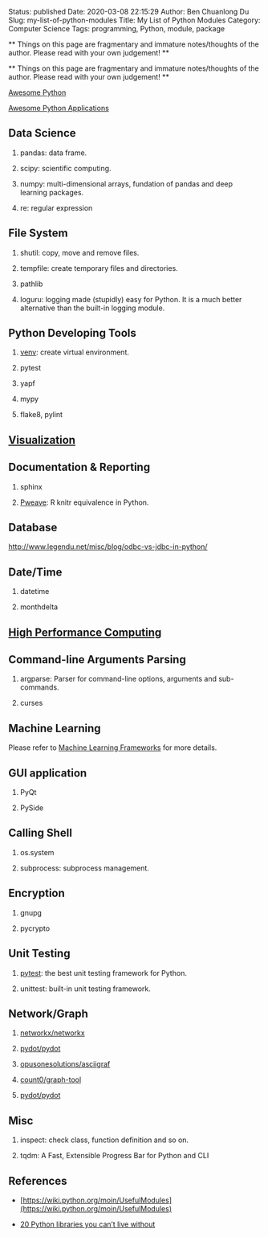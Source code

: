 Status: published
Date: 2020-03-08 22:15:29
Author: Ben Chuanlong Du
Slug: my-list-of-python-modules
Title: My List of Python Modules
Category: Computer Science
Tags: programming, Python, module, package

**
Things on this page are fragmentary and immature notes/thoughts of the author.
Please read with your own judgement!
**


**
Things on this page are
fragmentary and immature notes/thoughts of the author.
Please read with your own judgement!
**

[Awesome Python](https://github.com/vinta/awesome-python)

[Awesome Python Applications](https://github.com/mahmoud/awesome-python-applications)

## Data Science

1. pandas: data frame.

2. scipy: scientific computing.

3. numpy: multi-dimensional arrays, fundation of pandas and deep learning packages.

4. re: regular expression

## File System

1. shutil: copy, move and remove files.

2. tempfile: create temporary files and directories.

3. pathlib

5. loguru: logging made (stupidly) easy for Python. It is a much better alternative than the built-in logging module.

## Python Developing Tools

1. [venv](https://docs.python.org/3/library/venv.html): create virtual environment.

2. pytest

3. yapf

4. mypy

5. flake8, pylint

## [Visualization](http://www.legendu.net/misc/blog/python-modules-for-visualization/)

## Documentation & Reporting

1. sphinx

2. [Pweave](https://github.com/mpastell/Pweave): R knitr equivalence in Python.

## Database

http://www.legendu.net/misc/blog/odbc-vs-jdbc-in-python/

## Date/Time

1. datetime

2. monthdelta

## [High Performance Computing](http://www.legendu.net/misc/blog/high-performance-computing-in-python/)

## Command-line Arguments Parsing

1. argparse: Parser for command-line options, arguments and sub-commands.

2. curses

## Machine Learning

Please refer to
[Machine Learning Frameworks](http://www.legendu.net/misc/blog/machine-learning-libraries-computing-frames-programming-languages/#machine-learning-frames)
for more details.

## GUI application

1. PyQt

2. PySide

## Calling Shell

1. os.system

2. subprocess: subprocess management.

## Encryption

1. gnupg

2. pycrypto

## Unit Testing

1. [pytest](https://github.com/pytest-dev/pytest): the best unit testing framework for Python.

2. unittest: built-in unit testing framework.

## Network/Graph

1. [networkx/networkx](https://github.com/networkx/networkx)

2. [pydot/pydot](https://github.com/pydot/pydot)

3. [opusonesolutions/asciigraf](https://github.com/opusonesolutions/asciigraf)

4. [count0/graph-tool](https://git.skewed.de/count0/graph-tool)

5. [pydot/pydot](https://github.com/pydot/pydot)

## Misc

1. inspect: check class, function definition and so on.

2. tqdm: A Fast, Extensible Progress Bar for Python and CLI

## References

- [https://wiki.python.org/moin/UsefulModules](https://wiki.python.org/moin/UsefulModules)

- [20 Python libraries you can’t live without](https://freepythontips.wordpress.com/2013/07/30/20-python-libraries-you-cant-live-without/)

